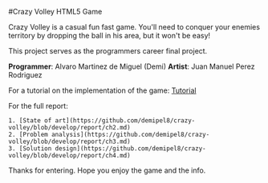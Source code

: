 #Crazy Volley
HTML5 Game

Crazy Volley is a casual fun fast game. You'll need to conquer your enemies territory by dropping the ball in his area, but it won't be easy!

This project serves as the programmers career final project.

**Programmer**: Alvaro Martinez de Miguel (Demi) **Artist**: Juan Manuel Perez Rodriguez

For a tutorial on the implementation of the game: [Tutorial](https://github.com/demipel8/crazy-volley/blob/develop/report/ch4.md)

For the full report:

    1. [State of art](https://github.com/demipel8/crazy-volley/blob/develop/report/ch2.md)
    2. [Problem analysis](https://github.com/demipel8/crazy-volley/blob/develop/report/ch3.md)
    3. [Solution design](https://github.com/demipel8/crazy-volley/blob/develop/report/ch4.md)

Thanks for entering. Hope you enjoy the game and the info.
